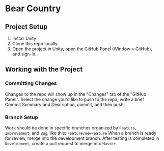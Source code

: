 # Bear Country

## Project Setup
1. Install Unity
2. Clone this repo locally.
3. Open the project in Unity, open the GitHub Panel (Window > GitHub), and sign-in.

## Working with the Project

### Committing Changes
Changes to the repo will show up in the "Changes" tab of the "GitHub Panel". Select the change you'd like to push to the repo, write a brief Commit Summary and Description, commit, and then push.

### Branch Setup
Work should be done in specific branches organized by `Feature`, `Improvement`, and `Bug`, like this: `Feature/newFeature`
When a branch is ready for review, merge into the development branch. After testing is completed in `Development`, create a pull request to merge into `Master`.
